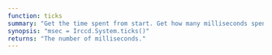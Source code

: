 ```yaml
---
function: ticks
summary: "Get the time spent from start. Get how many milliseconds spent since the irccd startup."
synopsis: "msec = Irccd.System.ticks()"
returns: "The number of milliseconds."
---
```

